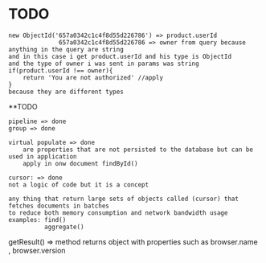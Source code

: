 # TODO

    new ObjectId('657a0342c1c4f8d55d226786') => product.userId
                  657a0342c1c4f8d55d226786 => owner from query because anything in the query are string 
    and in this case i get product.userId and his type is ObjectId
    and the type of owner i was sent in params was string 
    if(product.userId !== owner){
        return 'You are not authorized' //apply
    } 
    because they are different types 

**TODO

    pipeline => done
    group => done  

    virtual populate => done
        are properties that are not persisted to the database but can be used in application
        apply in onw document findById() 

    cursor: => done
    not a logic of code but it is a concept

    any thing that return large sets of objects called (cursor) that fetches documents in batches 
    to reduce both memory consumption and network bandwidth usage
    examples: find()
              aggregate()

getResult() => method returns object with properties such as browser.name , browser.version
